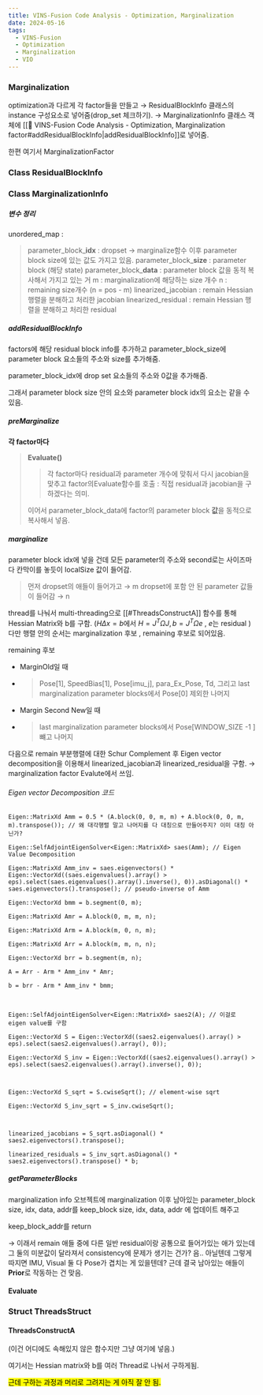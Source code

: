 ```yaml
---
title: VINS-Fusion Code Analysis - Optimization, Marginalization
date: 2024-05-16
tags:
  - VINS-Fusion
  - Optimization
  - Marginalization
  - VIO
---
```


### Marginalization
optimization과 다르게
각 factor들을 만들고 
→ ResidualBlockInfo 클래스의 instance 구성요소로 넣어줌(drop_set 체크하기).
→ MarginalizationInfo 클래스 객체에 [[🧩 VINS-Fusion Code Analysis - Optimization, Marginalization factor#addResidualBlockInfo|addResidualBlockInfo]]로 넣어줌.

한편 여기서 MarginalizationFactor





### Class ResidualBlockInfo


### Class MarginalizationInfo

##### 변수 정리
unordered_map : 
> parameter_block_**idx** : dropset → marginalize함수 이후 parameter block size에 있는 값도 가지고 있음.
> parameter_block_**size** : parameter block (해당 state)
> parameter_block_**data** : parameter block 값을 동적 복사해서 가지고 있는 거
> m : marginalization에 해당하는 size 개수
> n : remaining size개수 (n = pos - m)
> linearized_jacobian : remain Hessian 행렬을 분해하고 처리한 jacobian
> linearized_residual : remain Hessian 행렬을 분해하고 처리한 residual

##### addResidualBlockInfo
factors에 해당 residual block info를 추가하고 
parameter_block_size에 parameter block 요소들의 주소와 size를 추가해줌.

parameter_block_idx에 drop set 요소들의 주소와 0값을 추가해줌.

그래서 parameter block size 안의 요소와 parameter block idx의 요소는 같을 수 있음.

##### preMarginalize

**각 factor마다**
>  **Evaluate()**
>>	각 factor마다 residual과 parameter 개수에 맞춰서 다시 jacobian을 맞추고 factor의Evaluate함수를 호출 : 직접 residual과 jacobian을 구하겠다는 의미.
> 
> 이어서
> parameter_block_data에 factor의 parameter block **값**을 동적으로 복사해서 넣음.




##### marginalize
parameter block idx에 넣을 건데 모든 parameter의 주소와 second로는 사이즈마다 칸막이를 놓듯이 localSize 값이 들어감.

> 먼저 dropset의 애들이 들어가고 → m
> dropset에 포함 안 된 parameter 값들이 들어감 → n


thread를 나눠서 multi-threading으로 [[#ThreadsConstructA]] 함수를 통해 Hessian Matrix와 b를 구함. ($H \Delta x = b$에서 $H = J^T\Omega J, b = J^T\Omega e$ , $e$는 residual )
다만 행렬 안의 순서는 marginalization 후보 , remaining 후보로 되어있음.

remaining 후보 
- MarginOld일 때
- > Pose[1], SpeedBias[1], Pose[imu_j], para_Ex_Pose, Td, 그리고 last marginalization parameter blocks에서 Pose[0] 제외한 나머지

- Margin Second New일 때
- > last marginalization parameter blocks에서 Pose[WINDOW_SIZE -1 ] 뺴고 나머지

다음으로 remain 부분행렬에 대한 Schur Complement 후 Eigen vector decomposition을 이용해서 linearized_jacobian과 linearized_residual을 구함. → marginalization factor Evalute에서 쓰임.


###### Eigen vector Decomposition 코드
``` 
Eigen::MatrixXd Amm = 0.5 * (A.block(0, 0, m, m) + A.block(0, 0, m, m).transpose()); // 왜 대각행렬 말고 나머지를 다 대칭으로 만들어주지? 이미 대칭 아닌가?

Eigen::SelfAdjointEigenSolver<Eigen::MatrixXd> saes(Amm); // Eigen Value Decomposition

Eigen::MatrixXd Amm_inv = saes.eigenvectors() * Eigen::VectorXd((saes.eigenvalues().array() > eps).select(saes.eigenvalues().array().inverse(), 0)).asDiagonal() * saes.eigenvectors().transpose(); // pseudo-inverse of Amm

Eigen::VectorXd bmm = b.segment(0, m);

Eigen::MatrixXd Amr = A.block(0, m, m, n);

Eigen::MatrixXd Arm = A.block(m, 0, n, m);

Eigen::MatrixXd Arr = A.block(m, m, n, n);

Eigen::VectorXd brr = b.segment(m, n);

A = Arr - Arm * Amm_inv * Amr;

b = brr - Arm * Amm_inv * bmm;

  

Eigen::SelfAdjointEigenSolver<Eigen::MatrixXd> saes2(A); // 이걸로 eigen value를 구함

Eigen::VectorXd S = Eigen::VectorXd((saes2.eigenvalues().array() > eps).select(saes2.eigenvalues().array(), 0));

Eigen::VectorXd S_inv = Eigen::VectorXd((saes2.eigenvalues().array() > eps).select(saes2.eigenvalues().array().inverse(), 0));

  

Eigen::VectorXd S_sqrt = S.cwiseSqrt(); // element-wise sqrt

Eigen::VectorXd S_inv_sqrt = S_inv.cwiseSqrt();

  

linearized_jacobians = S_sqrt.asDiagonal() * saes2.eigenvectors().transpose();

linearized_residuals = S_inv_sqrt.asDiagonal() * saes2.eigenvectors().transpose() * b;
```







##### getParameterBlocks
marginalization info 오브젝트에 marginalization 이후 남아있는 parameter_block size, idx, data, addr를 keep_block size, idx, data, addr 에 업데이트 해주고

keep_block_addr를 return

→ 이래서 remain 애들 중에 다른 일반 residual이랑 공통으로 들어가있는 애가 있는데 그 둘의 미분값이 달라져서 consistency에 문제가 생기는 건가? 음.. 아닐텐데 그렇게 따지면 IMU, Visual 둘 다 Pose가 겹치는 게 있을텐데? 근데 결국 남아있는 애들이 **Prior**로 작동하는 건 맞음.

#### Evaluate


### Struct ThreadsStruct
#### ThreadsConstructA
(이건 어디에도 속해있지 않은 함수지만 그냥 여기에 넣음.)

여기서는 Hessian matrix와 b를 여러 Thread로 나눠서 구하게됨. 

<mark class="hltr-pink">근데 구하는 과정과 머리로 그려지는 게 아직 잘 안 됨.
</mark>
